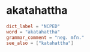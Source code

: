 # akatahattha

``` toml
dict_label = "NCPED"
word = "akatahattha"
grammar_comment = "neg. mfn."
see_also = ["katahattha"]
```

